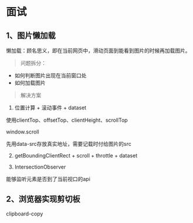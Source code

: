 # 面试

## 1、图片懒加载

懒加载：顾名思义，即在当前网页中，滑动页面到能看到图片的时候再加载图片。

> 问题拆分：

+ 如何判断图片出现在当前窗口处
+ 如何加载图片

> 解决方案

1. 位置计算 + 滚动事件 + dataset

使用clientTop、offsetTop、clientHeight、scrollTop

window.scroll

先用data-src存放真实地址，需要记载时付给图片的src

2. getBoundingClientRect + scroll + throttle + dataset

3. IntersectionObserver

能够监听元素是否到了当前视口的api

## 2、浏览器实现剪切板

clipboard-copy

